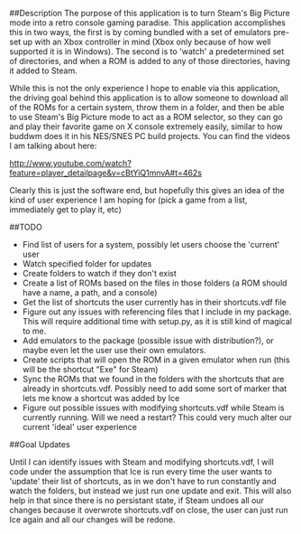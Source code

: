 ##Description
The purpose of this application is to turn Steam's Big Picture mode into a
retro console gaming paradise. This application accomplishes this in two ways,
the first is by coming bundled with a set of emulators pre-set up with an Xbox
controller in mind (Xbox only because of how well supported it is in Windows).
The second is to 'watch' a predetermined set of directories, and when a ROM is
added to any of those directories, having it added to Steam.

While this is not the only experience I hope to enable via this application,
the driving goal behind this application is to allow someone to download all
of the ROMs for a certain system, throw them in a folder, and then be able to
use Steam's Big Picture mode to act as a ROM selector, so they can go and play
their favorite game on X console extremely easily, similar to how buddwm does
it in his NES/SNES PC build projects. You can find the videos I am talking
about here:

http://www.youtube.com/watch?feature=player_detailpage&v=cBtYiQ1mnvA#t=462s

Clearly this is just the software end, but hopefully this gives an idea of the
kind of user experience I am hoping for (pick a game from a list, immediately
get to play it, etc)

##TODO

- Find list of users for a system, possibly let users choose the 'current' user
- Watch specified folder for updates
- Create folders to watch if they don't exist
- Create a list of ROMs based on the files in those folders (a ROM should have
  a name, a path, and a console)
- Get the list of shortcuts the user currently has in their shortcuts.vdf file
- Figure out any issues with referencing files that I include in my package.
  This will require additional time with setup.py, as it is still kind of
  magical to me.
- Add emulators to the package (possible issue with distribution?), or maybe
  even let the user use their own emulators.
- Create scripts that will open the ROM in a given emulator when run (this will
  be the shortcut "Exe" for Steam)
- Sync the ROMs that we found in the folders with the shortcuts that are 
  already in shortcuts.vdf. Possibly need to add some sort of marker that lets
  me know a shortcut was added by Ice
- Figure out possible issues with modifying shortcuts.vdf while Steam is
  currently running. Will we need a restart? This could very much alter our
  current 'ideal' user experience
  
##Goal Updates

Until I can identify issues with Steam and modifying shortcuts.vdf, I will code
under the assumption that Ice is run every time the user wants to 'update'
their list of shortcuts, as in we don't have to run constantly and watch the
folders, but instead we just run one update and exit. This will also help in
that since there is no persistant state, if Steam undoes all our changes
because it overwrote shortcuts.vdf on close, the user can just run Ice again
and all our changes will be redone.